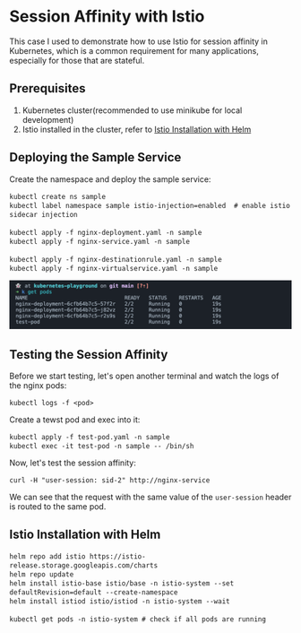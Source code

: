 # Session Affinity with Istio

This case I used to demonstrate how to use Istio for session affinity in Kubernetes, which is a common
requirement for many applications, especially for those that are stateful.

## Prerequisites

1. Kubernetes cluster(recommended to use minikube for local development)
2. Istio installed in the cluster, refer to [Istio Installation with Helm](#istio-installation-with-helm)

## Deploying the Sample Service

Create the namespace and deploy the sample service:

```fish
kubectl create ns sample
kubectl label namespace sample istio-injection=enabled  # enable istio sidecar injection

kubectl apply -f nginx-deployment.yaml -n sample
kubectl apply -f nginx-service.yaml -n sample

kubectl apply -f nginx-destinationrule.yaml -n sample
kubectl apply -f nginx-virtualservice.yaml -n sample
```

![Check resources running](./misc/SCR-20240819-tviv.png)

## Testing the Session Affinity

Before we start testing, let's open another terminal and watch the logs of the nginx pods:

```fish
kubectl logs -f <pod>
```

Create a tewst pod and exec into it:

```fish
kubectl apply -f test-pod.yaml -n sample
kubectl exec -it test-pod -n sample -- /bin/sh
```

Now, let's test the session affinity:

```fish
curl -H "user-session: sid-2" http://nginx-service
```

We can see that the request with the same value of the `user-session` header is routed to the same pod.

## Istio Installation with Helm

```fish
helm repo add istio https://istio-release.storage.googleapis.com/charts
helm repo update
helm install istio-base istio/base -n istio-system --set defaultRevision=default --create-namespace
helm install istiod istio/istiod -n istio-system --wait

kubectl get pods -n istio-system # check if all pods are running
```
